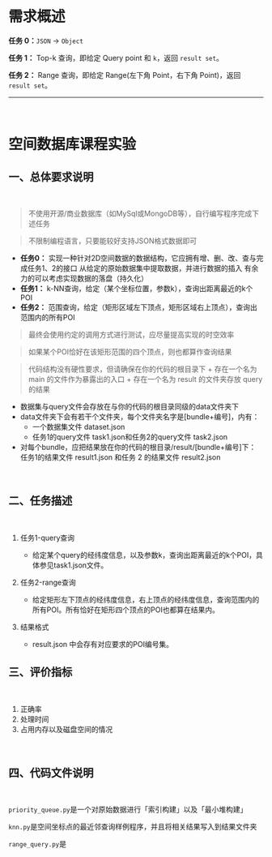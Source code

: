 # 需求概述

**任务 0：**`JSON` -> `Object`

**任务 1：** Top-k 查询，即给定 Query point 和 `k`，返回 `result set`。

**任务 2：** Range 查询，即给定 Range(左下角 Point，右下角 Point)，返回 `result set`。
&nbsp;


-----
&nbsp;


# 空间数据库课程实验

## 一、总体要求说明
&nbsp;


>不使用开源/商业数据库（如MySql或MongoDB等），自行编写程序完成下述任务

>不限制编程语言，只要能较好支持JSON格式数据即可
- **任务0：**
实现一种针对2D空间数据的数据结构，它应拥有增、删、改、查与完成任务1、2的接口
从给定的原始数据集中提取数据，并进行数据的插入
有余力的可以考虑实现数据的落盘（持久化）
- **任务1：**
k-NN查询，给定（某个坐标位置，参数k），查询出距离最近的k个POI
- **任务2：**
范围查询，给定（矩形区域左下顶点，矩形区域右上顶点），查询出范围内的所有POI
  
> 最终会使用约定的调用方式进行测试，应尽量提高实现的时空效率


> 如果某个POI恰好在该矩形范围的四个顶点，则也都算作查询结果

> 代码结构没有硬性要求，但请确保在你的代码的根目录下
    + 存在一个名为 main 的文件作为暴露出的入口
    + 存在一个名为 result 的文件夹存放 query 的结果
- 数据集与query文件会存放在与你的代码的根目录同级的data文件夹下
- data文件夹下会有若干个文件夹，每个文件夹名字是[bundle+编号]，内有：
    + 一个数据集文件 dataset.json
    + 任务1的query文件 task1.json和任务2的query文件 task2.json
- 对每个bundle，应把结果放在你的代码的根目录/result/[bundle+编号]下：
任务1的结果文件 result1.json 和任务 2 的结果文件 result2.json

&nbsp;


## 二、任务描述

&nbsp;

1. 任务1-query查询
    - 给定某个query的经纬度信息，以及参数k，查询出距离最近的k个POI，具体参见task1.json文件。

2. 任务2-range查询
    - 给定矩形左下顶点的经纬度信息，右上顶点的经纬度信息，查询范围内的所有POI。所有恰好在矩形四个顶点的POI也都算在结果内。

3. 结果格式
    - result.json 中会存有对应要求的POI编号集。

## 三、评价指标

&nbsp;

1. 正确率
2. 处理时间
3. 占用内存以及磁盘空间的情况


&nbsp;

## 四、代码文件说明
&nbsp;

`priority_queue.py`是一个对原始数据进行「索引构建」以及「最小堆构建」

`knn.py`是空间坐标点的最近邻查询样例程序，并且将相关结果写入到结果文件夹

`range_query.py`是






